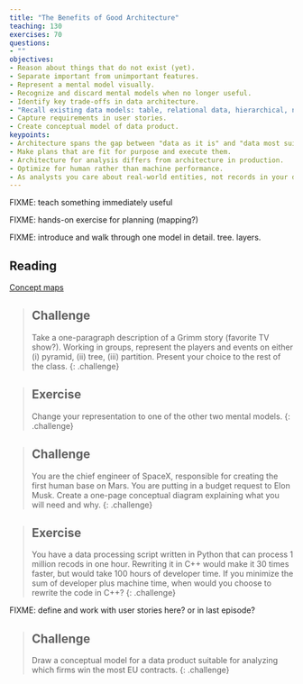 ```yaml
---
title: "The Benefits of Good Architecture"
teaching: 130
exercises: 70
questions:
- ""
objectives:
- Reason about things that do not exist (yet).
- Separate important from unimportant features.
- Represent a mental model visually.
- Recognize and discard mental models when no longer useful.
- Identify key trade-offs in data architecture.
- "Recall existing data models: table, relational data, hierarchical, networked."
- Capture requirements in user stories.
- Create conceptual model of data product.
keypoints:
- Architecture spans the gap between "data as it is" and "data most suitable for analysis questions."
- Make plans that are fit for purpose and execute them.
- Architecture for analysis differs from architecture in production.
- Optimize for human rather than machine performance.
- As analysts you care about real-world entities, not records in your data.
---
```


FIXME: teach something immediately useful

FIXME: hands-on exercise for planning (mapping?)

FIXME: introduce and walk through one model in detail. tree. layers.

## Reading
[Concept maps](http://rodallrich.com/advphysiology/ausubel.pdf)

> ## Challenge
> Take a one-paragraph description of a Grimm story (favorite TV show?). Working in groups, represent the players and events on either (i) pyramid, (ii) tree, (iii) partition. Present your choice to the rest of the class. 
{: .challenge}

> ## Exercise
> Change your representation to one of the other two mental models. 
{: .challenge}

> ## Challenge
> You are the chief engineer of SpaceX, responsible for creating the first human base on Mars. You are putting in a budget request to Elon Musk. Create a one-page conceptual diagram explaining what you will need and why.
{: .challenge}

> ## Exercise
> You have a data processing script written in Python that can process 1 million recods in one hour. Rewriting it in C++ would make it 30 times faster, but would take 100 hours of developer time. If you minimize the sum of developer plus machine time, when would you choose to rewrite the code in C++?
{: .challenge}

FIXME: define and work with user stories here? or in last episode?

> ## Challenge
> Draw a conceptual model for a data product suitable for analyzing which firms win the most EU contracts. 
{: .challenge}

